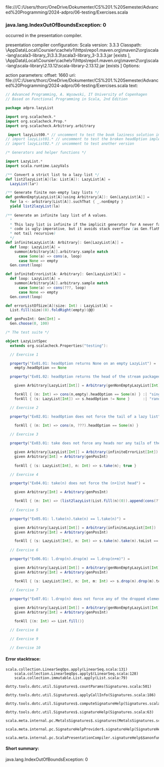 file:///C:/Users/thorc/OneDrive/Dokumenter/CS%201.%20Semester/Advanced%20Programming/2024-adpro/06-testing/Exercises.scala
### java.lang.IndexOutOfBoundsException: 0

occurred in the presentation compiler.

presentation compiler configuration:
Scala version: 3.3.3
Classpath:
<HOME>\AppData\Local\Coursier\cache\v1\https\repo1.maven.org\maven2\org\scala-lang\scala3-library_3\3.3.3\scala3-library_3-3.3.3.jar [exists ], <HOME>\AppData\Local\Coursier\cache\v1\https\repo1.maven.org\maven2\org\scala-lang\scala-library\2.13.12\scala-library-2.13.12.jar [exists ]
Options:



action parameters:
offset: 1660
uri: file:///C:/Users/thorc/OneDrive/Dokumenter/CS%201.%20Semester/Advanced%20Programming/2024-adpro/06-testing/Exercises.scala
text:
```scala
// Advanced Programming, A. Wąsowski, IT University of Copenhagen
// Based on Functional Programming in Scala, 2nd Edition

package adpro.lazyList

import org.scalacheck.*
import org.scalacheck.Prop.*
import org.scalacheck.Arbitrary.arbitrary

 import lazyList00.* // uncomment to test the book laziness solution implementation
// import lazyList01.* // uncomment to test the broken headOption implementation
// import lazyList02.* // uncomment to test another version

/* Generators and helper functions */

import LazyList.*
import scala.runtime.LazyVals

/** Convert a strict list to a lazy-list */
def list2lazyList[A](la: List[A]): LazyList[A] = 
  LazyList(la*)

/** Generate finite non-empty lazy lists */
def genNonEmptyLazyList[A](using Arbitrary[A]): Gen[LazyList[A]] =
  for la <- arbitrary[List[A]].suchThat { _.nonEmpty }
  yield list2lazyList(la)
  
/** Generate an infinite lazy list of A values.
  *
  * This lazy list is infinite if the implicit generator for A never fails. The
  * code is ugly-imperative, but it avoids stack overflow (as Gen.flatMap is
  * not tail recursive)
  */
def infiniteLazyList[A: Arbitrary]: Gen[LazyList[A]] =
  def loop: LazyList[A] =
    summon[Arbitrary[A]].arbitrary.sample match
      case Some(a) => cons(a, loop)
      case None => empty
  Gen.const(loop)

def infiniteErrorList[A: Arbitrary]: Gen[LazyList[A]] =
  def loop: LazyList[A] =
    summon[Arbitrary[A]].arbitrary.sample match
      case Some(a) => cons(???, loop)
      case None => empty
  Gen.const(loop)

def errorListOfSize[A](size: Int) : LazyList[A] = 
  List.fill(size)(0).foldRight(empty)(@@)

def genPosInt: Gen[Int] = 
  Gen.choose(0, 100)

/* The test suite */

object LazyListSpec 
  extends org.scalacheck.Properties("testing"):

  // Exercise 1

  property("Ex01.01: headOption returns None on an empty LazyList") = 
    empty.headOption == None

  property("Ex01.02: headOption returns the head of the stream packaged in Some") =

    given Arbitrary[LazyList[Int]] = Arbitrary(genNonEmptyLazyList[Int])

    forAll { (n: Int) => cons(n,empty).headOption == Some(n) } :| "singleton" &&
    forAll { (s: LazyList[Int]) => s.headOption != None }      :| "random" 

  // Exercise 2

  property("Ex02.01: headOption does not force the tail of a lazy list") =

    forAll { (n: Int) => cons(n, ???).headOption == Some(n) }
  
  // Exercise 3

  property("Ex03.01: take does not force any heads nor any tails of the lazy list") =

    given Arbitrary[LazyList[Int]] = Arbitrary(infiniteErrorList[Int])
    given Arbitrary[Int] = Arbitrary(genPosInt)
  
    forAll { (s: LazyList[Int], n: Int) => s.take(n); true }

  // Exercise 4

  property("Ex04.01: take(n) does not force the (n+1)st head") = 

    given Arbitrary[Int] = Arbitrary(genPosInt)

    forAll { (n: Int) => (list2lazyList(List.fill(n)(0)).append(cons(???, empty))).take(n); true}
  
  // Exercise 5

  property("Ex05.01: l.take(n).take(n) == l.take(n)") =

    given Arbitrary[LazyList[Int]] = Arbitrary(infiniteLazyList[Int])
    given Arbitrary[Int] = Arbitrary(genPosInt)

    forAll { (s: LazyList[Int], n: Int) => s.take(n).take(n).toList == s.take(n).toList }
  
  // Exercise 6

  property("Ex06.01: l.drop(n).drop(m) == l.drop(n+m)") =

    given Arbitrary[LazyList[Int]] = Arbitrary(genNonEmptyLazyList[Int])
    given Arbitrary[Int] = Arbitrary(genPosInt)

    forAll { (s: LazyList[Int], n: Int, m: Int) => s.drop(n).drop(m).toList == s.drop(n + m).toList }
  
  // Exercise 7

  property("Ex07.01: l.drop(n) does not force any of the dropped elements") =

    given Arbitrary[LazyList[Int]] = Arbitrary(genNonEmptyLazyList[Int])
    given Arbitrary[Int] = Arbitrary(genPosInt)

    forAll {(n: Int) => List.fill()}

  // Exercise 8

  // Exercise 9
 
  // Exercise 10


```



#### Error stacktrace:

```
scala.collection.LinearSeqOps.apply(LinearSeq.scala:131)
	scala.collection.LinearSeqOps.apply$(LinearSeq.scala:128)
	scala.collection.immutable.List.apply(List.scala:79)
	dotty.tools.dotc.util.Signatures$.countParams(Signatures.scala:501)
	dotty.tools.dotc.util.Signatures$.applyCallInfo(Signatures.scala:186)
	dotty.tools.dotc.util.Signatures$.computeSignatureHelp(Signatures.scala:94)
	dotty.tools.dotc.util.Signatures$.signatureHelp(Signatures.scala:63)
	scala.meta.internal.pc.MetalsSignatures$.signatures(MetalsSignatures.scala:17)
	scala.meta.internal.pc.SignatureHelpProvider$.signatureHelp(SignatureHelpProvider.scala:51)
	scala.meta.internal.pc.ScalaPresentationCompiler.signatureHelp$$anonfun$1(ScalaPresentationCompiler.scala:435)
```
#### Short summary: 

java.lang.IndexOutOfBoundsException: 0